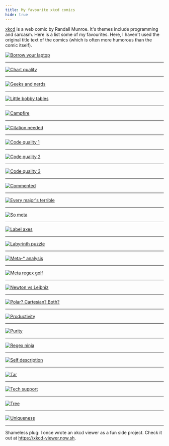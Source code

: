 ```yaml
---
title: My favourite xkcd comics
hide: true
---
```


[xkcd](//xkcd.com) is a web comic by Randall Munroe. It's themes include programming and sarcasm. Here is a list some of my favourites. Here, I haven't used the original title text of the comics (which is often more humorous than the comic itself).

[![Borrow your laptop](//imgs.xkcd.com/comics/borrow_your_laptop.png)](//xkcd.com/1806)

---

[![Chart quality](//imgs.xkcd.com/comics/scientific_paper_graph_quality.png)](//xkcd.com/1945)

---

[![Geeks and nerds](//imgs.xkcd.com/comics/geeks_and_nerds.png)](//xkcd.com/747)

---

[![Little bobby tables](//imgs.xkcd.com/comics/exploits_of_a_mom.png)](//xkcd.com/327)

---

[![Campfire](//imgs.xkcd.com/comics/campfire.png)](//xkcd.com/742)

---

[![Citation needed](//imgs.xkcd.com/comics/wikipedian_protester.png)](//xkcd.com/285)

---

[![Code quality 1](//imgs.xkcd.com/comics/code_quality.png)](//xkcd.com/1513)

---

[![Code quality 2](//imgs.xkcd.com/comics/code_quality_2.png)](//xkcd.com/1695)

---

[![Code quality 3](//imgs.xkcd.com/comics/code_quality_3.png)](//xkcd.com/1833)

---

[![Commented](//imgs.xkcd.com/comics/commented.png)](//xkcd.com/156)

---

[![Every major's terrible](//imgs.xkcd.com/comics/every_majors_terrible.png)](//xkcd.com/1052)

---

[![So meta](//imgs.xkcd.com/comics/hofstadter.png)](//xkcd.com/917)

---

[![Label axes](//imgs.xkcd.com/comics/convincing.png)](//xkcd.com/833)

---

[![Labyrinth puzzle](//imgs.xkcd.com/comics/labyrinth_puzzle.png)](//xkcd.com/246)

---

[![Meta-* analysis](//imgs.xkcd.com/comics/meta-analysis.png)](//xkcd.com/1447)

---

[![Meta regex golf](//imgs.xkcd.com/comics/regex_golf.png)](//xkcd.com/1313)

---

[![Newton vs Leibniz](//imgs.xkcd.com/comics/newton_and_leibniz.png)](//xkcd.com/626)

---

[![Polar? Cartesian? Both?](//imgs.xkcd.com/comics/polar_cartesian.png)](//xkcd.com/1230)

---

[![Productivity](//imgs.xkcd.com/comics/is_it_worth_the_time.png)](//xkcd.com/1205)

---

[![Purity](//imgs.xkcd.com/comics/purity.png)](//xkcd.com/435)

---

[![Regex ninja](//imgs.xkcd.com/comics/regular_expressions.png)](//xkcd.com/208)

---

[![Self description](//imgs.xkcd.com/comics/self_description.png)](//xkcd.com/688)

---

[![Tar](//imgs.xkcd.com/comics/tar.png)](//xkcd.com/1186)

---

[![Tech support](//imgs.xkcd.com/comics/tech_support_cheat_sheet.png)](//xkcd.com/627)

---

[![Tree](//imgs.xkcd.com/comics/tree.png)](//xkcd.com/835)

---

[![Uniqueness](//imgs.xkcd.com/comics/license_plate.png)](//xkcd.com/1105`)

---

Shameless plug: I once wrote an xkcd viewer as a fun side project. Check it out at https://xkcd-viewer.now.sh.
